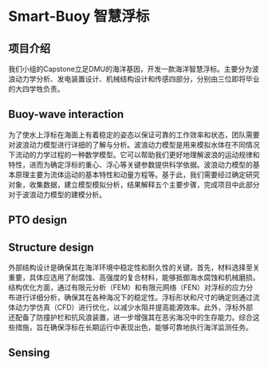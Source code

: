 # Smart-Buoy 智慧浮标
## 项目介绍
我们小组的Capstone立足DMU的海洋基因，开发一款海洋智慧浮标。主要分为波浪动力学分析、发电装置设计、机械结构设计和传感四部分，分别由三位即将毕业的大四学牲负责。
## Buoy-wave interaction
为了使水上浮标在海面上有着稳定的姿态以保证可靠的工作效率和状态，团队需要对波浪动力模型进行详细的了解与分析。波浪动力模型是用来模拟水体在不同情况下流动的力学过程的一种数学模型。它可以帮助我们更好地理解波浪的运动规律和特性，进而为确定浮标的重心、浮心等关键参数提供科学依据。波浪动力模型的基本原理主要为流体运动的基本特性和动量方程等。基于此，我们需要经过确定研究对象，收集数据，建立模型模拟分析，结果解释五个主要步骤，完成项目中此部分对于波浪动力模型的建模分析。
## PTO design

## Structure design
外部结构设计是确保其在海洋环境中稳定性和耐久性的关键。首先，材料选择至关重要，具体应选用了耐腐蚀、高强度的复合材料，能够抵御海水腐蚀和机械磨损。结构优化方面，通过有限元分析（FEM）和有限元网络（FEN）对浮标的应力分布进行详细分析，确保其在各种海况下的稳定性。浮标形状和尺寸的确定则通过流体动力学仿真（CFD）进行优化，以减少水阻并提高能源效率。此外，浮标外部还配备了防撞护栏和抗风浪装置，进一步增强其在恶劣海况中的生存能力。综合这些措施，旨在确保浮标在长期运行中表现出色，能够可靠地执行海洋监测任务。
## Sensing
